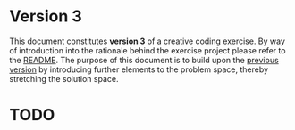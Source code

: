 # Version 3

This document constitutes **version 3** of a creative coding exercise.  By way of introduction into the rationale behind the exercise project please refer to the [README](README.md).  The purpose of this document is to build upon the [previous version](v2.md) by introducing further elements to the problem space, thereby stretching the solution space. 

# TODO